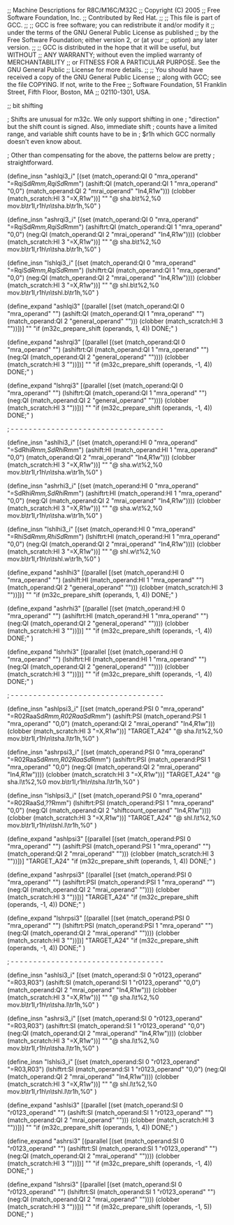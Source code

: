 ;; Machine Descriptions for R8C/M16C/M32C
;; Copyright (C) 2005
;; Free Software Foundation, Inc.
;; Contributed by Red Hat.
;;
;; This file is part of GCC.
;;
;; GCC is free software; you can redistribute it and/or modify it
;; under the terms of the GNU General Public License as published
;; by the Free Software Foundation; either version 2, or (at your
;; option) any later version.
;;
;; GCC is distributed in the hope that it will be useful, but WITHOUT
;; ANY WARRANTY; without even the implied warranty of MERCHANTABILITY
;; or FITNESS FOR A PARTICULAR PURPOSE.  See the GNU General Public
;; License for more details.
;;
;; You should have received a copy of the GNU General Public License
;; along with GCC; see the file COPYING.  If not, write to the Free
;; Software Foundation, 51 Franklin Street, Fifth Floor, Boston, MA
;; 02110-1301, USA.

;; bit shifting

; Shifts are unusual for m32c.  We only support shifting in one
; "direction" but the shift count is signed.  Also, immediate shift
; counts have a limited range, and variable shift counts have to be in
; $r1h which GCC normally doesn't even know about.

; Other than compensating for the above, the patterns below are pretty
; straightforward.

(define_insn "ashlqi3_i"
  [(set (match_operand:QI 0 "mra_operand" "=RqiSd*Rmm,RqiSd*Rmm")
	(ashift:QI (match_operand:QI 1 "mra_operand" "0,0")
		   (match_operand:QI 2 "mrai_operand" "In4,R1w")))
   (clobber (match_scratch:HI 3 "=X,R1w"))]
  ""
  "@
   sha.b\t%2,%0
   mov.b\tr1l,r1h\n\tsha.b\tr1h,%0"
  )

(define_insn "ashrqi3_i"
  [(set (match_operand:QI 0 "mra_operand" "=RqiSd*Rmm,RqiSd*Rmm")
	(ashiftrt:QI (match_operand:QI 1 "mra_operand" "0,0")
		     (neg:QI (match_operand:QI 2 "mrai_operand" "In4,R1w"))))
   (clobber (match_scratch:HI 3 "=X,R1w"))]
  ""
  "@
   sha.b\t%2,%0
   mov.b\tr1l,r1h\n\tsha.b\tr1h,%0"
  )

(define_insn "lshlqi3_i"
  [(set (match_operand:QI 0 "mra_operand" "=RqiSd*Rmm,RqiSd*Rmm")
	(lshiftrt:QI (match_operand:QI 1 "mra_operand" "0,0")
		     (neg:QI (match_operand:QI 2 "mrai_operand" "In4,R1w"))))
   (clobber (match_scratch:HI 3 "=X,R1w"))]
  ""
  "@
   shl.b\t%2,%0
   mov.b\tr1l,r1h\n\tshl.b\tr1h,%0"
  )


(define_expand "ashlqi3"
  [(parallel [(set (match_operand:QI 0 "mra_operand" "")
	(ashift:QI (match_operand:QI 1 "mra_operand" "")
		   (match_operand:QI 2 "general_operand" "")))
   (clobber (match_scratch:HI 3 ""))])]
  ""
  "if (m32c_prepare_shift (operands, 1, 4))
     DONE;"
  )

(define_expand "ashrqi3"
  [(parallel [(set (match_operand:QI 0 "mra_operand" "")
	(ashiftrt:QI (match_operand:QI 1 "mra_operand" "")
		     (neg:QI (match_operand:QI 2 "general_operand" ""))))
   (clobber (match_scratch:HI 3 ""))])]
  ""
  "if (m32c_prepare_shift (operands, -1, 4))
     DONE;"
  )

(define_expand "lshrqi3"
  [(parallel [(set (match_operand:QI 0 "mra_operand" "")
		   (lshiftrt:QI (match_operand:QI 1 "mra_operand" "")
				(neg:QI (match_operand:QI 2 "general_operand" ""))))
	      (clobber (match_scratch:HI 3 ""))])]
  ""
  "if (m32c_prepare_shift (operands, -1, 4))
     DONE;"
  )

; - - - - - - - - - - - - - - - - - - - - - - - - - - - - - - - - - -

(define_insn "ashlhi3_i"
  [(set (match_operand:HI 0 "mra_operand" "=SdRhi*Rmm,SdRhi*Rmm")
	(ashift:HI (match_operand:HI 1 "mra_operand" "0,0")
		   (match_operand:QI 2 "mrai_operand" "In4,R1w")))
   (clobber (match_scratch:HI 3 "=X,R1w"))]
  ""
  "@
   sha.w\t%2,%0
   mov.b\tr1l,r1h\n\tsha.w\tr1h,%0"
  )

(define_insn "ashrhi3_i"
  [(set (match_operand:HI 0 "mra_operand" "=SdRhi*Rmm,SdRhi*Rmm")
	(ashiftrt:HI (match_operand:HI 1 "mra_operand" "0,0")
		     (neg:QI (match_operand:QI 2 "mrai_operand" "In4,R1w"))))
   (clobber (match_scratch:HI 3 "=X,R1w"))]
  ""
  "@
   sha.w\t%2,%0
   mov.b\tr1l,r1h\n\tsha.w\tr1h,%0"
  )

(define_insn "lshlhi3_i"
  [(set (match_operand:HI 0 "mra_operand" "=RhiSd*Rmm,RhiSd*Rmm")
	(lshiftrt:HI (match_operand:HI 1 "mra_operand" "0,0")
		     (neg:QI (match_operand:QI 2 "mrai_operand" "In4,R1w"))))
   (clobber (match_scratch:HI 3 "=X,R1w"))]
  ""
  "@
   shl.w\t%2,%0
   mov.b\tr1l,r1h\n\tshl.w\tr1h,%0"
  )


(define_expand "ashlhi3"
  [(parallel [(set (match_operand:HI 0 "mra_operand" "")
		   (ashift:HI (match_operand:HI 1 "mra_operand" "")
			      (match_operand:QI 2 "general_operand" "")))
	      (clobber (match_scratch:HI 3 ""))])]
  ""
  "if (m32c_prepare_shift (operands, 1, 4))
     DONE;"
  )

(define_expand "ashrhi3"
  [(parallel [(set (match_operand:HI 0 "mra_operand" "")
		   (ashiftrt:HI (match_operand:HI 1 "mra_operand" "")
				(neg:QI (match_operand:QI 2 "general_operand" ""))))
	      (clobber (match_scratch:HI 3 ""))])]
  ""
  "if (m32c_prepare_shift (operands, -1, 4))
     DONE;"
  )

(define_expand "lshrhi3"
  [(parallel [(set (match_operand:HI 0 "mra_operand" "")
		   (lshiftrt:HI (match_operand:HI 1 "mra_operand" "")
				(neg:QI (match_operand:QI 2 "general_operand" ""))))
	      (clobber (match_scratch:HI 3 ""))])]
  ""
  "if (m32c_prepare_shift (operands, -1, 4))
     DONE;"
  )




; - - - - - - - - - - - - - - - - - - - - - - - - - - - - - - - - - -


(define_insn "ashlpsi3_i"
  [(set (match_operand:PSI 0 "mra_operand" "=R02RaaSd*Rmm,R02RaaSd*Rmm")
	(ashift:PSI (match_operand:PSI 1 "mra_operand" "0,0")
		    (match_operand:QI 2 "mrai_operand" "In4,R1w")))
   (clobber (match_scratch:HI 3 "=X,R1w"))]
  "TARGET_A24"
  "@
   sha.l\t%2,%0
   mov.b\tr1l,r1h\n\tsha.l\tr1h,%0"
  )

(define_insn "ashrpsi3_i"
  [(set (match_operand:PSI 0 "mra_operand" "=R02RaaSd*Rmm,R02RaaSd*Rmm")
	(ashiftrt:PSI (match_operand:PSI 1 "mra_operand" "0,0")
		      (neg:QI (match_operand:QI 2 "mrai_operand" "In4,R1w"))))
   (clobber (match_scratch:HI 3 "=X,R1w"))]
  "TARGET_A24"
  "@
   sha.l\t%2,%0
   mov.b\tr1l,r1h\n\tsha.l\tr1h,%0"
  )

(define_insn "lshlpsi3_i"
  [(set (match_operand:PSI 0 "mra_operand" "=R02RaaSd,??Rmm")
	(lshiftrt:PSI (match_operand:PSI 1 "mra_operand" "0,0")
		      (neg:QI (match_operand:QI 2 "shiftcount_operand" "In4,R1w"))))
   (clobber (match_scratch:HI 3 "=X,R1w"))]
  "TARGET_A24"
  "@
   shl.l\t%2,%0
   mov.b\tr1l,r1h\n\tshl.l\tr1h,%0"
  )


(define_expand "ashlpsi3"
  [(parallel [(set (match_operand:PSI 0 "mra_operand" "")
		   (ashift:PSI (match_operand:PSI 1 "mra_operand" "")
			       (match_operand:QI 2 "mrai_operand" "")))
	      (clobber (match_scratch:HI 3 ""))])]
  "TARGET_A24"
  "if (m32c_prepare_shift (operands, 1, 4))
     DONE;"
  )

(define_expand "ashrpsi3"
  [(parallel [(set (match_operand:PSI 0 "mra_operand" "")
		   (ashiftrt:PSI (match_operand:PSI 1 "mra_operand" "")
				 (neg:QI (match_operand:QI 2 "mrai_operand" ""))))
	      (clobber (match_scratch:HI 3 ""))])]
  "TARGET_A24"
  "if (m32c_prepare_shift (operands, -1, 4))
     DONE;"
  )

(define_expand "lshrpsi3"
  [(parallel [(set (match_operand:PSI 0 "mra_operand" "")
		   (lshiftrt:PSI (match_operand:PSI 1 "mra_operand" "")
				 (neg:QI (match_operand:QI 2 "mrai_operand" ""))))
	      (clobber (match_scratch:HI 3 ""))])]
  "TARGET_A24"
  "if (m32c_prepare_shift (operands, -1, 4))
     DONE;"
  )

; - - - - - - - - - - - - - - - - - - - - - - - - - - - - - - - - - -



(define_insn "ashlsi3_i"
  [(set (match_operand:SI 0 "r0123_operand" "=R03,R03")
	(ashift:SI (match_operand:SI 1 "r0123_operand" "0,0")
		   (match_operand:QI 2 "mrai_operand" "In4,R1w")))
   (clobber (match_scratch:HI 3 "=X,R1w"))]
  ""
  "@
   sha.l\t%2,%0
   mov.b\tr1l,r1h\n\tsha.l\tr1h,%0"
  )

(define_insn "ashrsi3_i"
  [(set (match_operand:SI 0 "r0123_operand" "=R03,R03")
	(ashiftrt:SI (match_operand:SI 1 "r0123_operand" "0,0")
		     (neg:QI (match_operand:QI 2 "mrai_operand" "In4,R1w"))))
   (clobber (match_scratch:HI 3 "=X,R1w"))]
  ""
  "@
   sha.l\t%2,%0
   mov.b\tr1l,r1h\n\tsha.l\tr1h,%0"
  )

(define_insn "lshlsi3_i"
  [(set (match_operand:SI 0 "r0123_operand" "=R03,R03")
	(lshiftrt:SI (match_operand:SI 1 "r0123_operand" "0,0")
		     (neg:QI (match_operand:QI 2 "mrai_operand" "In4,R1w"))))
   (clobber (match_scratch:HI 3 "=X,R1w"))]
  ""
  "@
   shl.l\t%2,%0
   mov.b\tr1l,r1h\n\tshl.l\tr1h,%0"
  )


(define_expand "ashlsi3"
  [(parallel [(set (match_operand:SI 0 "r0123_operand" "")
	(ashift:SI (match_operand:SI 1 "r0123_operand" "")
		   (match_operand:QI 2 "mrai_operand" "")))
	      (clobber (match_scratch:HI 3 ""))])]
  ""
  "if (m32c_prepare_shift (operands, 1, 4))
     DONE;"
  )

(define_expand "ashrsi3"
  [(parallel [(set (match_operand:SI 0 "r0123_operand" "")
		   (ashiftrt:SI (match_operand:SI 1 "r0123_operand" "")
				(neg:QI (match_operand:QI 2 "mrai_operand" ""))))
	      (clobber (match_scratch:HI 3 ""))])]
  ""
  "if (m32c_prepare_shift (operands, -1, 4))
     DONE;"
  )

(define_expand "lshrsi3"
  [(parallel [(set (match_operand:SI 0 "r0123_operand" "")
		   (lshiftrt:SI (match_operand:SI 1 "r0123_operand" "")
				(neg:QI (match_operand:QI 2 "mrai_operand" ""))))
	      (clobber (match_scratch:HI 3 ""))])]
  ""
  "if (m32c_prepare_shift (operands, -1, 5))
     DONE;"
  )
